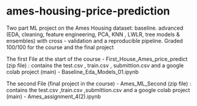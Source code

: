 # ames-housing-price-prediction
Two part ML project on the Ames Housing dataset: baseline. advanced (EDA, cleaning, feature engineering, PCA, KNN , LWLR, tree models &amp; ensembles) with cross - validation and a reproducible pipeline. Graded 100/100 for the course and the final project

The first File at the start of the course - First_House_Ames_price_predict (zip file) : contains the test.csv , train.csv , submittion.csv and a google colab project (main) - Baseline_Eda_Models_01.ipynb

The second File (final project in the course) - Ames_ML_Second (zip file) : contains the test.csv ,train.csv ,submittion.csv and a google colab project (main) - Ames_assignment_4(2).ipynb 
